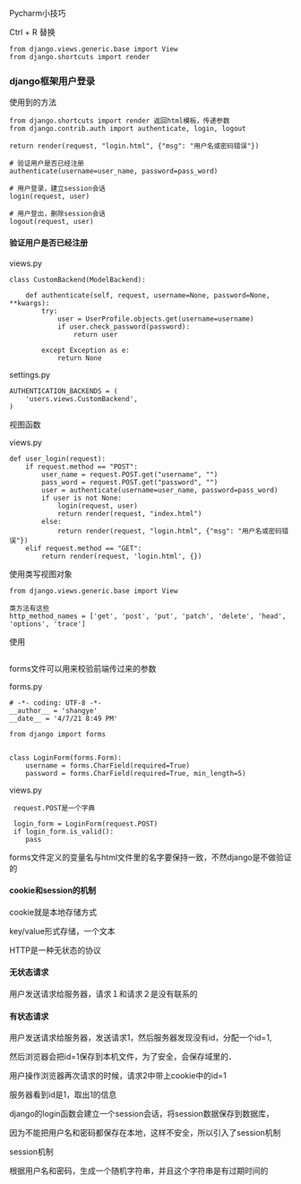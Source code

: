 Pycharm小技巧

Ctrl + R	替换

```
from django.views.generic.base import View
from django.shortcuts import render
```





### django框架用户登录

使用到的方法

```
from django.shortcuts import render	返回html模板，传递参数
from django.contrib.auth import authenticate, login, logout
```

```
return render(request, "login.html", {"msg": "用户名或密码错误"})

# 验证用户是否已经注册
authenticate(username=user_name, password=pass_word)

# 用户登录，建立session会话
login(request, user)

# 用户登出，删除session会话
logout(request, user)
```



#### 验证用户是否已经注册

views.py

```
class CustomBackend(ModelBackend):

    def authenticate(self, request, username=None, password=None, **kwargs):
        try:
            user = UserProfile.objects.get(username=username)
            if user.check_password(password):
                return user

        except Exception as e:
            return None
```

settings.py

```
AUTHENTICATION_BACKENDS = (
    'users.views.CustomBackend',
)
```



视图函数

views.py

```
def user_login(request):
    if request.method == "POST":
        user_name = request.POST.get("username", "")
        pass_word = request.POST.get("password", "")
        user = authenticate(username=user_name, password=pass_word)
        if user is not None:
            login(request, user)
            return render(request, "index.html")
        else:
            return render(request, "login.html", {"msg": "用户名或密码错误"})
    elif request.method == "GET":
        return render(request, 'login.html', {})
```





使用类写视图对象

```
from django.views.generic.base import View

类方法有这些
http_method_names = ['get', 'post', 'put', 'patch', 'delete', 'head', 'options', 'trace']
```

使用

```

```





forms文件可以用来校验前端传过来的参数

forms.py

```
# -*- coding: UTF-8 -*-
__author__ = 'shangye'
__date__ = '4/7/21 8:49 PM'

from django import forms


class LoginForm(forms.Form):
    username = forms.CharField(required=True)
    password = forms.CharField(required=True, min_length=5)

```

views.py

```
 request.POST是一个字典
 
 login_form = LoginForm(request.POST)
 if login_form.is_valid():
 	pass
```

forms文件定义的变量名与html文件里的名字要保持一致，不然django是不做验证的





#### cookie和session的机制



cookie就是本地存储方式

key/value形式存储，一个文本



HTTP是一种无状态的协议

#### 无状态请求

用户发送请求给服务器，请求１和请求２是没有联系的





#### 有状态请求

用户发送请求给服务器，发送请求1，然后服务器发现没有id，分配一个id=1,

然后浏览器会把id=1保存到本机文件，为了安全，会保存域里的．

用户操作浏览器再次请求的时候，请求2中带上cookie中的id=1

服务器看到id是1，取出1的信息



django的login函数会建立一个session会话，将session数据保存到数据库，

因为不能把用户名和密码都保存在本地，这样不安全，所以引入了session机制



session机制

根据用户名和密码，生成一个随机字符串，并且这个字符串是有过期时间的





